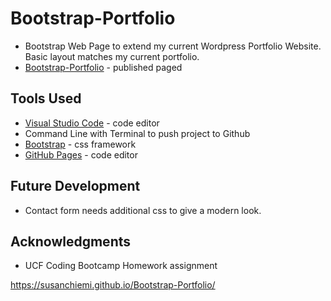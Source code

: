 # Bootstrap-Portfolio
* Bootstrap Web Page to extend my current Wordpress Portfolio Website. Basic layout matches my current portfolio.
* [Bootstrap-Portfolio](https://susanchiemi.github.io/Bootstrap-Portfolio/) - published paged

## Tools Used
* [Visual Studio Code](https://code.visualstudio.com/) - code editor
* Command Line with Terminal to push project to Github
* [Bootstrap](https://getbootstrap.com/) - css framework
* [GitHub Pages](https://help.github.com/articles/what-is-github-pages/) - code editor

## Future Development
* Contact form needs additional css to give a modern look.

## Acknowledgments
* UCF Coding Bootcamp Homework assignment


https://susanchiemi.github.io/Bootstrap-Portfolio/
